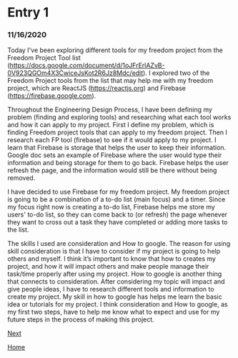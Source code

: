 # Entry 1
### 11/16/2020

Today I've been exploring different tools for my freedom project from the Freedom Project Tool list (https://docs.google.com/document/d/1oJFrErlAZvB-0V923QGOm4X3CwiceJsKot2R6Jz8Mdc/edit).
I explored two of the Freedom Project tools from the list that may help me with my freedom project, which are ReactJS (https://reactjs.org) and Firebase (https://firebase.google.com).

Throughout the Engineering Design Process, I have been defining my problem (finding and exploring tools) and researching what each tool works and how it can apply to my project. First I define my problem, which is finding Freedom project tools that can apply to my freedom project. Then I research each FP tool (firebase) to see if it would apply to my project. I learn that Firebase is storage that helps the user to keep their information. Google doc sets an example of Firebase where the user would type their information and being storage for them to go back. Firebase helps the user refresh the page, and the information would still be there without being removed.

I have decided to use Firebase for my freedom project. My freedom project is going to be a combination of a to-do list (main focus) and a timer. Since my focus right now is creating a to-do list, Firebase helps me store my users' to-do list, so they can come back to (or refresh) the page whenever they want to cross out a task they have completed or adding more tasks to the list.

The skills I used are consideration and How to google. The reason for using skill consideration is that I have to consider if my project is going to help others and myself. I think it’s important to know that how to creates my project, and how it will impact others and make people manage their task/time properly after using my project. How to google is another thing that connects to consideration. After considering my topic will impact and give people ideas, I have to research different tools and information to create my project.  My skill in how to google has helps me learn the basic idea or tutorials for my project.  I think consideration and How to google, as my first two steps, have to help me know what to expect and use for my future steps in the process of making this project.

[Next](entry02.md)

[Home](../README.md)